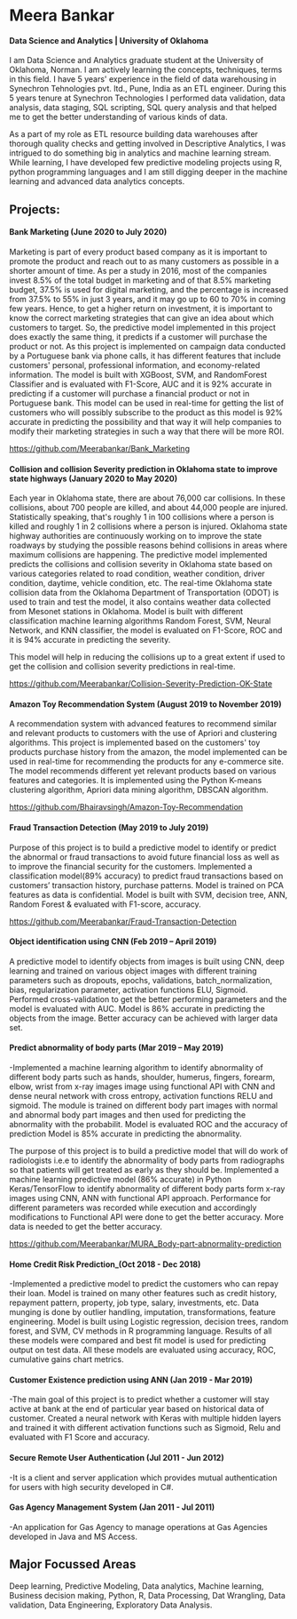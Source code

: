 # Meera Bankar
#### Data Science and Analytics | University of Oklahoma

I am Data Science and Analytics graduate student at the University of Oklahoma, Norman. I am actively learning the concepts, techniques, terms in this field. I have 5 years' experience in the field of data warehousing in Synechron Tehnologies pvt. ltd., Pune, India as an ETL engineer. During this 5 years tenure at Synechron Technologies I performed data validation, data analysis, data staging, SQL scripting, SQL query analysis and that helped me to get the better understanding of various kinds of data.

As a part of my role as ETL resource building data warehouses after thorough quality checks and getting involved in Descriptive Analytics, I was intrigued to do something big in analytics and machine learning stream. While learning, I have developed few predictive modeling projects using R, python programming languages and I am still digging deeper in the machine learning and advanced data analytics concepts.



## Projects:

#### Bank Marketing (June 2020 to July 2020)

Marketing is part of every product based company as it is important to promote the product and reach out to as many customers as possible in a shorter amount of time. As per a study in 2016, most of the companies invest 8.5% of the total budget in marketing and of that 8.5% marketing budget, 37.5% is used for digital marketing, and the percentage is increased from 37.5% to 55% in just 3 years, and it may go up to 60 to 70% in coming few years. Hence, to get a higher return on investment, it is important to know the correct marketing strategies that can give an idea about which customers to target. 
So, the predictive model implemented in this project does exactly the same thing, it predicts if a customer will purchase the product or not. As this project is implemented on campaign data conducted by a Portuguese bank via phone calls, it has different features that include customers' personal, professional information, and economy-related information. The model is built with XGBoost, SVM, and RandomForest Classifier and is evaluated with F1-Score, AUC and it is 92% accurate in predicting if a customer will purchase a financial product or not in Portuguese bank.
This model can be used in real-time for getting the list of customers who will possibly subscribe to the product as this model is 92% accurate in predicting the possibility and that way it will help companies to modify their marketing strategies in such a way that there will be more ROI.

https://github.com/Meerabankar/Bank_Marketing




#### Collision and collision Severity prediction in Oklahoma state to improve state highways (January 2020 to May 2020)

Each year in Oklahoma state, there are about 76,000 car collisions. In these collisions, about 700 people are killed, and about 44,000 people are injured. Statistically speaking, that's roughly 1 in 100 collisions where a person is killed and roughly 1 in 2 collisions where a person is injured. Oklahoma state highway authorities are continuously working on to improve the state roadways by studying the possible reasons behind collisions in areas where maximum collisions are happening. 
The predictive model implemented predicts the collisions and collision severity in Oklahoma state based on various categories related to road condition, weather condition, driver condition, daytime, vehicle condition, etc. The real-time Oklahoma state collision data from the Oklahoma Department of Transportation (ODOT) is used to train and test the model, it also contains weather data collected from Mesonet stations in Oklahoma. Model is built with different classification machine learning algorithms Random Forest, SVM, Neural Network, and KNN classifier, the model is evaluated on F1-Score, ROC and it is 94% accurate in predicting the severity. 

This model will help in reducing the collisions up to a great extent if used to get the collision and collision severity predictions in real-time.


https://github.com/Meerabankar/Collision-Severity-Prediction-OK-State





#### Amazon Toy Recommendation System (August 2019 to November 2019)

A recommendation system with advanced features to recommend similar and relevant products to customers with the use of Apriori and clustering algorithms. This project is implemented based on the customers' toy products purchase history from the amazon, the model implemented can be used in real-time for recommending the products for any e-commerce site. The model recommends different yet relevant products based on various features and categories. It is implemented using the Python K-means clustering algorithm, Apriori data mining algorithm, DBSCAN algorithm.

https://github.com/Bhairavsingh/Amazon-Toy-Recommendation



#### Fraud Transaction Detection (May 2019 to July 2019)

Purpose of this project is to build a predictive model to identify or predict the abnormal or fraud transactions to avoid future financial loss as well as to improve the financial security for the customers. Implemented a classification model(89% accuracy) to predict fraud transactions based on customers’ transaction history, purchase patterns. Model is trained on PCA features as data is confidential. Model is built with SVM, decision tree, ANN, Random Forest & evaluated with F1-score, accuracy. 

https://github.com/Meerabankar/Fraud-Transaction-Detection




#### Object identification using CNN (Feb 2019 – April 2019)
A predictive model to identify objects from images is built using CNN, deep learning and trained on various object images with different training parameters such as dropouts, epochs, validations, batch_normalization, bias, regularization parameter, activation functions ELU, Sigmoid. Performed cross-validation to get the better performing parameters and the model is evaluated with AUC. Model is 86% accurate in predicting the objects from the image. 
Better accuracy can be achieved with larger data set.



#### Predict abnormality of body parts (Mar 2019 – May 2019)

-Implemented a machine learning algorithm to identify abnormality of different body parts such as hands, shoulder, humerus, fingers, forearm, elbow, wrist from x-ray images image using functional API with CNN and dense neural network with cross entropy, activation functions RELU and sigmoid. The module is trained on different body part images with normal and abnormal body part images and then used for predicting the abnormality with the probabilit. Model is evaluated ROC and the accuracy of prediction Model is 85% accurate in predicting the abnormality.

The purpose of this project is to build a predictive model that will do work of radiologists i.e.e to identify the abnormality of body parts from radiographs so that patients will get treated as early as they should be.  Implemented a machine learning predictive model (86% accurate) in Python Keras/TensorFlow to identify abnormality of different body parts form x-ray images using CNN, ANN with functional API approach. Performance for different parameters was recorded while execution and accordingly modifications to Functional API were done to get the better accuracy. More data is needed to get the better accuracy.

https://github.com/Meerabankar/MURA_Body-part-abnormality-prediction



#### Home Credit Risk Prediction_(Oct 2018 - Dec 2018)

-Implemented a predictive model to predict the customers who can repay their loan. Model is trained on many other features such as credit history, repayment pattern, property, job type, salary, investments, etc. Data munging is done by outlier handling, imputation, transformations, feature engineering. Model is built using Logistic regression, decision trees, random forest, and SVM, CV methods in R programming language. Results of all these models were compared and best fit model is used for predicting output on test data. All these models are evaluated using accuracy, ROC, cumulative gains chart metrics.




#### Customer Existence prediction using ANN (Jan 2019 - Mar 2019)

-The main goal of this project is to predict whether a customer will stay active at bank at the end of particular year based on historical data of customer. Created a neural network with Keras with multiple hidden layers and trained it with different activation functions such as Sigmoid, Relu and evaluated with F1 Score and accuracy.




#### Secure Remote User Authentication (Jul 2011 - Jun 2012)

-It is a client and server application which provides mutual authentication for users with high security developed in C#. 




#### Gas Agency Management System (Jan 2011 - Jul 2011)

-An application for Gas Agency to manage operations at Gas Agencies developed in Java and MS Access.




## Major Focussed Areas 
Deep learning, Predictive Modeling, Data analytics, Machine learning, Business decision making, Python, R, Data Processing, Dat Wrangling, Data validation, Data Engineering, Exploratory Data Analysis.
